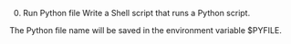 0. Run Python file
Write a Shell script that runs a Python script.

The Python file name will be saved in the environment variable $PYFILE.
